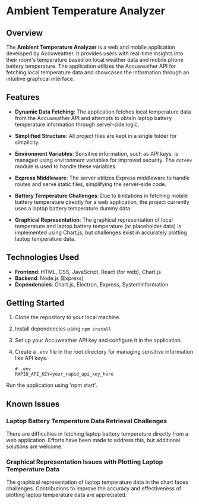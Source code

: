 # Ambient Temperature Analyzer

## Overview

The **Ambient Temperature Analyzer** is a web and mobile application developed by Accuweather. It provides users with real-time insights into their room's temperature based on local weather data and mobile phone battery temperature. The application utilizes the Accuweather API for fetching local temperature data and showcases the information through an intuitive graphical interface.

## Features

- **Dynamic Data Fetching**: The application fetches local temperature data from the Accuweather API and attempts to obtain laptop battery temperature information through server-side logic.

- **Simplified Structure**: All project files are kept in a single folder for simplicity.

- **Environment Variables**: Sensitive information, such as API keys, is managed using environment variables for improved security. The `dotenv` module is used to handle these variables.

- **Express Middleware**: The server utilizes Express middleware to handle routes and serve static files, simplifying the server-side code.

- **Battery Temperature Challenges**: Due to limitations in fetching mobile battery temperature directly for a web application, the project currently uses a laptop battery temperature dummy data.

- **Graphical Representation**: The graphical representation of local temperature and laptop battery temperature (or placeholder data) is implemented using Chart.js, but challenges exist in accurately plotting laptop temperature data.

## Technologies Used

- **Frontend**: HTML, CSS, JavaScript, React (for web), Chart.js
- **Backend**: Node.js (Express)
- **Dependencies**: Chart.js, Electron, Express, Systeminformation

## Getting Started

1. Clone the repository to your local machine.
2. Install dependencies using `npm install`.
3. Set up your Accuweather API key and configure it in the application.
4. Create a `.env` file in the root directory for managing sensitive information like API keys.

   ```plaintext
   # .env
   RAPID_API_KEY=your_rapid_api_key_here
Run the application using 'npm start'.

## Known Issues

### Laptop Battery Temperature Data Retrieval Challenges

There are difficulties in fetching laptop battery temperature directly from a web application. Efforts have been made to address this, but additional solutions are welcome.

### Graphical Representation Issues with Plotting Laptop Temperature Data

The graphical representation of laptop temperature data in the chart faces challenges. Contributions to improve the accuracy and effectiveness of plotting laptop temperature data are appreciated.
